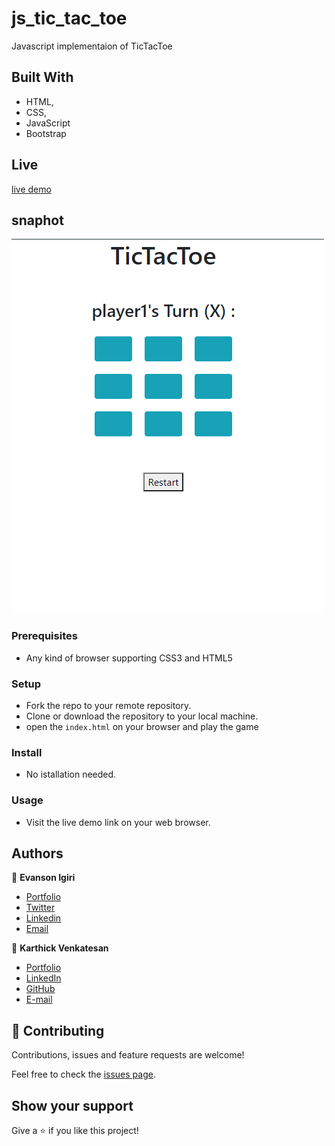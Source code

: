 # js_tic_tac_toe
Javascript implementaion of TicTacToe

## Built With

- HTML,
- CSS,
- JavaScript
- Bootstrap

## Live 

[live demo](https://raw.githack.com/karthi07/js_tic_tac_toe/tick-tac-toe/index.html)

## snaphot

![Create Book](snapshot.PNG)

### Prerequisites

- Any kind of browser supporting CSS3 and HTML5

### Setup

- Fork the repo to your remote repository.
- Clone or download the repository to your local machine.
- open the `index.html` on your browser and play the game

### Install

- No istallation needed.

### Usage

- Visit the live demo link on your web browser.

## Authors

👤 **Evanson Igiri**

- [Portfolio](https://evansinho.github.io/Evanson-igiri/)
- [Twitter](https://twitter.com/iamsinho1304)
- [Linkedin](LinkedIn.com/in/evanson-igiri)
- [Email](mailto:igiri.evanson@gmail.com)

👤 **Karthick Venkatesan**

- [Portfolio](https://karthi07.github.io/)
- [LinkedIn](https://www.linkedin.com/in/karthickvenkadesan/)
- [GitHub](https://github.com/karthi07)
- [E-mail](itkarthi02@gmail.com)

## 🤝 Contributing

Contributions, issues and feature requests are welcome!

Feel free to check the [issues page](https://github.com/karthi07/js_tic_tac_toe/issues).

## Show your support

Give a ⭐️ if you like this project!
